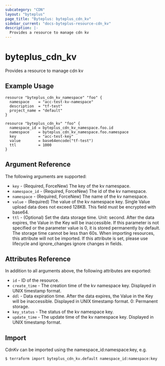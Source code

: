 ```yaml
---
subcategory: "CDN"
layout: "byteplus"
page_title: "Byteplus: byteplus_cdn_kv"
sidebar_current: "docs-byteplus-resource-cdn_kv"
description: |-
  Provides a resource to manage cdn kv
---
```

# byteplus_cdn_kv
Provides a resource to manage cdn kv
## Example Usage
```hcl
resource "byteplus_cdn_kv_namespace" "foo" {
  namespace    = "acc-test-kv-namespace"
  description  = "tf-test"
  project_name = "default"
}

resource "byteplus_cdn_kv" "foo" {
  namespace_id = byteplus_cdn_kv_namespace.foo.id
  namespace    = byteplus_cdn_kv_namespace.foo.namespace
  key          = "acc-test-key"
  value        = base64encode("tf-test")
  ttl          = 1000
}
```
## Argument Reference
The following arguments are supported:
* `key` - (Required, ForceNew) The key of the kv namespace.
* `namespace_id` - (Required, ForceNew) The id of the kv namespace.
* `namespace` - (Required, ForceNew) The name of the kv namespace.
* `value` - (Required) The value of the kv namespace key. Single Value upload data does not exceed 128KB. This field must be encrypted with base64.
* `ttl` - (Optional) Set the data storage time. Unit: second. After the data expires, the Value in the Key will be inaccessible.
If this parameter is not specified or the parameter value is 0, it is stored permanently by default.
The storage time cannot be less than 60s.
When importing resources, this attribute will not be imported. If this attribute is set, please use lifecycle and ignore_changes ignore changes in fields.

## Attributes Reference
In addition to all arguments above, the following attributes are exported:
* `id` - ID of the resource.
* `create_time` - The creation time of the kv namespace key. Displayed in UNIX timestamp format.
* `ddl` - Data expiration time. After the data expires, the Value in the Key will be inaccessible.
Displayed in UNIX timestamp format.
0: Permanent storage.
* `key_status` - The status of the kv namespace key.
* `update_time` - The update time of the kv namespace key. Displayed in UNIX timestamp format.


## Import
CdnKv can be imported using the namespace_id:namespace:key, e.g.
```
$ terraform import byteplus_cdn_kv.default namespace_id:namespace:key
```

